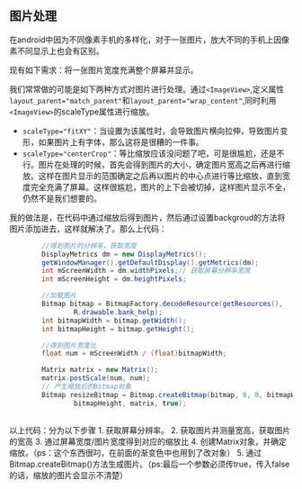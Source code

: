## 图片处理

在android中因为不同像素手机的多样化，对于一张图片，放大不同的手机上因像素不同显示上也会有区别。

现有如下需求：将一张图片宽度充满整个屏幕并显示。

我们常常做的可能是如下两种方式对图片进行处理。通过`<ImageView>`,定义属性`layout_parent="match_parent"`和`layout_parent="wrap_content"`,同时利用`<ImageView>`的scaleType属性进行缩放。
 - `scaleType="fitXY"`：当设置为该属性时，会导致图片横向拉伸，导致图片变形，如果图片上有字体，那么这将是很糟的一件事。
 - `scaleType="centerCrop"`：等比缩放应该没问题了吧，可是很尴尬，还是不行。图片在处理的时候，首先会得到图片的大小，确定图片宽高之后再进行缩放。这样在图片显示的范围确定之后再以图片的中心点进行等比缩放，直到宽度完全充满了屏幕。这样很尴尬，图片的上下会被切掉，这样图片显示不全，仍然不是我们想要的。

我的做法是，在代码中通过缩放后得到图片，然后通过设置backgroud的方法将图片添加进去，这样就解决了。那么上代码：
```java 
		//得到图片的分辨率，获取宽度
        DisplayMetrics dm = new DisplayMetrics();
		getWindowManager().getDefaultDisplay().getMetrics(dm);
		int mScreenWidth = dm.widthPixels;// 获取屏幕分辨率宽度
		int mScreenHeight = dm.heightPixels;

		//加载图片
		Bitmap bitmap = BitmapFactory.decodeResource(getResources(),
				R.drawable.bank_help);
		int bitmapWidth = bitmap.getWidth();
		int bitmapHeight = bitmap.getHeight();

		//得到图片宽度比
		float num = mScreenWidth / (float)bitmapWidth;

		Matrix matrix = new Matrix();
		matrix.postScale(num, num);
		// 产生缩放后的Bitmap对象
		Bitmap resizeBitmap = Bitmap.createBitmap(bitmap, 0, 0, bitmapWidth,
				bitmapHeight, matrix, true);
		

```
以上代码：分为以下步骤
	1. 获取屏幕分辨率。
	2. 获取图片并测量宽高，获取图片的宽高
	3. 通过屏幕宽度/图片宽度得到对应的缩放比
	4. 创建Matrix对象，并确定缩放。（ps：这个东西很叼，在前面的渐变色中也用到了改对象）
	5. 通过Bitmap.createBitmap()方法生成图片。（ps:最后一个参数必须传true，传入false的话，缩放的图片会显示不清楚）


